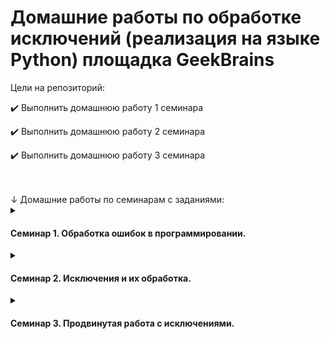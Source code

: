 # Домашние работы по обработке исключений (реализация на языке Python) площадка GeekBrains

<summary>Цели на репозиторий:</summary>
<p>

✔️ Выполнить домашнюю работу 1 семинара
  
✔️ Выполнить домашнюю работу 2 семинара

✔️ Выполнить домашнюю работу 3 семинара

</p>

<br>
<br>
↓ Домашние работы по семинарам с заданиями:

<details><summary><h4>Семинар 1. Обработка ошибок в программировании.</h4></summary>

✔️ Реализуйте 3 метода, чтобы в каждом из них получить разные исключения
Посмотрите на код, и подумайте сколько разных типов исключений вы тут сможете получить?

</details>
<details><summary><h4>Семинар 2. Исключения и их обработка.</h4></summary>

✔️ Реализуйте метод, который запрашивает у пользователя ввод дробного числа (типа float), и возвращает введенное значение. 
Ввод текста вместо числа не должно приводить к падению приложения, вместо этого, необходимо повторно запросить у пользователя ввод данных.

✔️ Если необходимо, исправьте данный код (задание 2 https://docs.google.com/document/d/17EaA1lDxzD5YigQ5OAal60fOFKVoCbEJqooB9XfhT7w/edit)

✔️ Дан следующий код, исправьте его там, где требуется (задание 3 https://docs.google.com/document/d/17EaA1lDxzD5YigQ5OAal60fOFKVoCbEJqooB9XfhT7w/edit)

✔️ Разработайте программу, которая выбросит Exception, когда пользователь вводит пустую строку. Пользователю должно показаться сообщение, что пустые строки вводить нельзя!!!

</details>
<details><summary><h4>Семинар 3. Продвинутая работа с исключениями.</h4></summary>

✔️ Напишите приложение, которое будет запрашивать у пользователя следующие данные в произвольном порядке, разделенные пробелом:
Фамилия Имя Отчество датарождения номертелефона пол

Форматы данных:

• фамилия, имя, отчество - строки

• датарождения - строка формата dd.mm.yyyy

• номертелефона - целое беззнаковое число без форматирования

• пол - символ латиницей f или m.

✔️ Приложение должно проверить введенные данные по количеству. Если количество не совпадает с требуемым, вернуть код ошибки, обработать его и показать пользователю сообщение, что он ввел меньше и больше данных, чем требуется.
<details><summary><h5>Подробности реализации</h5></summary>
Комментарий разработчика: данные полученные от пользователя, преобразуются в список, путем сплита входящих данных по разделителю "пробел", далее список проверяется на длину и если кол-во значений в нем, меньше 6, пользователь получит ошибку indexError, описанную в классе Error: 'IndexError: Получено некорректное кол-во данных!'. Проверка проходит внутри цикла WHILE, что позволит не закрыться программе в случае, получения ошибки, а предложит пользователю ввести данные снова.
</details>

✔️ Приложение должно попытаться распарсить полученные значения и выделить из них требуемые параметры. Если форматы данных не совпадают, нужно бросить исключение, соответствующее типу проблемы. Можно использовать встроенные типы java и создать свои. Исключение должно быть корректно обработано, пользователю выведено сообщение с информацией, что именно неверно.
<details><summary><h5>Подробности реализации</h5></summary>
Комментарий разработчика: данные парсим в самом начале, упаковываем их в список, далее проверяем каждый из параментов по заданному условию. Если какое либо из условий не совпадает с заявленным в ТЗ, выдаем пользователю ошибку и просим ввести данные снова. Исключения обрабатывает класс Error, включающий в себя, 6 видов ошибок: strError, indexError, dateError, numberError, genderError, writeReadError. Все ошибки содержат подсказки, о том, какого типа или формата должны быть данные, чтобы их можно было поправить.
</details>

✔️ Если всё введено и обработано верно, должен создаться файл с названием, равным фамилии, в него в одну строку должны записаться полученные данные, вида

<Фамилия><Имя><Отчество><датарождения> <номертелефона><пол>
<details><summary><h5>Подробности реализации</h5></summary>
Комментарий разработчика: если данные полученные от пользователя прошли все круги ада... то есть все этапы проверки, данные пишем в .txt файл, названием которому берем первый элемент полученных данных от пользователя, т.е. фамилию.
</details>


✔️ Однофамильцы должны записаться в один и тот же файл, в отдельные строки.
<details><summary><h5>Подробности реализации</h5></summary>
Комментарий разработчика: идентичные по названию файлы не перезаписываются, а данные в них не затираются, данные передаются в файл вместе с управляющим символом "\n", отвечающим за перенос строки, на новую.
</details>

✔️ Не забудьте закрыть соединение с файлом.

✔️ При возникновении проблемы с чтением-записью в файл, исключение должно быть корректно обработано, пользователь должен увидеть стектрейс ошибки.
<details><summary><h5>Подробности реализации</h5></summary>
Комментарий разработчика: для этой задачи, процесс записи обернут в try, except конструкцию, в случае непредвиденной ошибки, пользователь получит ошибку writeReadError: 'FileError: Непредвиденные проблемы с чтением-записью в файл. Обратитесь в тех. поддержку, по номеру: 88005553535, ведь лучше позвонить, чем у кого-то занимать!'
</details>

</details>

